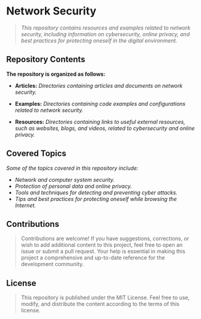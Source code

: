 <!-- Autor: Daniel Benjamin Perez Morales -->
<!-- GitHub: https://github.com/DanielBenjaminPerezMoralesDev13 -->
<!-- GitLab: https://gitlab.com/DanielBenjaminPerezMoralesDev13 -->
<!-- Correo electrónico: danielperezdev@proton.me -->

# **Network Security**

> *This repository contains resources and examples related to network security, including information on cybersecurity, online privacy, and best practices for protecting oneself in the digital environment.*

## **Repository Contents**

**The repository is organized as follows:**

- **Articles:** *Directories containing articles and documents on network security.*

- **Examples:** *Directories containing code examples and configurations related to network security.*

- **Resources:** *Directories containing links to useful external resources, such as websites, blogs, and videos, related to cybersecurity and online privacy.*

## **Covered Topics**

*Some of the topics covered in this repository include:*

- *Network and computer system security.*
- *Protection of personal data and online privacy.*
- *Tools and techniques for detecting and preventing cyber attacks.*
- *Tips and best practices for protecting oneself while browsing the Internet.*

## **Contributions**

> Contributions are welcome! If you have suggestions, corrections, or wish to add additional content to this project, feel free to open an issue or submit a pull request. Your help is essential in making this project a comprehensive and up-to-date reference for the development community.

## **License**

> This repository is published under the MIT License. Feel free to use, modify, and distribute the content according to the terms of this license.

